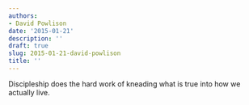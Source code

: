 ```yaml
---
authors:
- David Powlison
date: '2015-01-21'
description: ''
draft: true
slug: 2015-01-21-david-powlison
title: ''
---
```

Discipleship does the hard work of kneading what is true into how we actually live.




